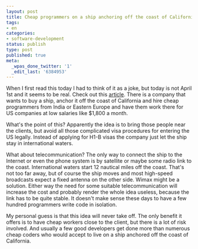 ```yaml
---
layout: post
title: Cheap programmers on a ship anchoring off the coast of California
tags:
- en
categories:
- software-development
status: publish
type: post
published: true
meta:
  _wpas_done_twitter: '1'
  _edit_last: '6384953'
---
```

<p>When I first read this today I had to think of it as a joke, but today is not April 1st and it seems to be real. Check out this <a href="http://www.networkworld.com/news/2006/070506-seafaring-offshore-outsourcer-hopes-to.html">article</a>. There is a company that wants to buy a ship, anchor it off the coast of California and hire cheap programmers from India or Eastern Europe and have them work there for US companies at low salaries like $1,800 a month.</p>

<p>What's the point of this? Apparently the idea is to bring those people near the clients, but avoid all those complicated visa procedures for entering the US legally. Instead of applying for H1-B visas the company just let the ship stay in international waters.</p>

<p>What about telecommunication? The only way to connect the ship to the Internet or even the phone system is by satellite or maybe some radio link to the coast. International waters start 12 nautical miles off the coast. That's not too far away, but of course the ship moves and most high-speed broadcasts expect a fixed antenna on the other side. Wimax might be a solution. Either way the need for some suitable telecommunication will increase the cost and probably render the whole idea useless, because the link has to be quite stable. It doesn't make sense these days to have a few hundred programmers write code in isolation.</p>

<p>My personal guess is that this idea will never take off. The only benefit it offers is to have cheap workers close to the client, but there is a lot of risk involved. And usually a few good developers get done more than numerous cheap coders who would accept to live on a ship anchored off the coast of California.</p>
